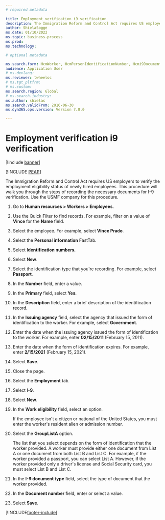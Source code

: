 ```yaml
--- 
# required metadata 
 
title: Employment verification i9 verification
description: The Immigration Reform and Control Act requires US employers to verify the employment eligibility status of newly hired employees. 
author: ShielaSogge
ms.date: 01/10/2022
ms.topic: business-process 
ms.prod:  
ms.technology:  

# optional metadata 

ms.search.form: HcmWorker, HcmPersonIdentificationNumber, Hcmi9Document   
audience: Application User 
# ms.devlang:  
ms.reviewer: twheeloc
# ms.tgt_pltfrm:  
# ms.custom:  
ms.search.region: Global
# ms.search.industry: 
ms.author: shielas
ms.search.validFrom: 2016-06-30 
ms.dyn365.ops.version: Version 7.0.0

---
```

# Employment verification i9 verification

[!include [banner](../../../includes/banner.md)]


[!INCLUDE [PEAP](../../../../../includes/peap-1.md)]

The Immigration Reform and Control Act requires US employers to verify the employment eligibility status of newly hired employees. This procedure will walk you through the steps of recording the necessary documents for I-9 verification. Use the USMF company for this procedure.

1. Go to **Human resources \> Workers \> Employees**.
2. Use the Quick Filter to find records. For example, filter on a value of **Vince** for the **Name** field.
3. Select the employee. For example, select **Vince Prado**.
4. Select the **Personal information** FastTab.
5. Select **Identification numbers**.
6. Select **New**.
7. Select the identification type that you're recording. For example, select **Passport**.
8. In the **Number** field, enter a value.
9. In the **Primary** field, select **Yes**.
10. In the **Description** field, enter a brief description of the identification record.
11. In the **Issuing agency** field, select the agency that issued the form of identification to the worker. For example, select **Government**.
12. Enter the date when the issuing agency issued the form of identification to the worker. For example, enter **02/15/2011** (February 15, 2011).
13. Enter the date when the form of identification expires. For example, enter **2/15/2021** (February 15, 2021).
14. Select **Save**.
15. Close the page.
16. Select the **Employment** tab.
17. Select **I-9**.
18. Select **New**.
19. In the **Work eligibility** field, select an option.

    If the employee isn't a citizen or national of the United States, you must enter the worker's resident alien or admission number.

20. Select the **GroupListA** option.

    The list that you select depends on the form of identification that the worker provided. A worker must provide either one document from List A or one document from both List B and List C. For example, if the worker provided a passport, you can select List A. However, if the worker provided only a driver's license and Social Security card, you must select List B and List C.

21. In the **I-9 document type** field, select the type of document that the worker provided.
22. In the **Document number** field, enter or select a value.
23. Select **Save**.

[!INCLUDE[footer-include](../../../../../includes/footer-banner.md)]
